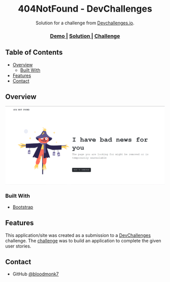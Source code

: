 <!-- Please update value in the {}  -->

<h1 align="center">404NotFound - DevChallenges</h1>

<div align="center">
   Solution for a challenge from  <a href="http://devchallenges.io" target="_blank">Devchallenges.io</a>.
</div>

<div align="center">
  <h3>
    <a href="https://bloodmonk7.github.io/404page/">
      Demo
    </a>
    <span> | </span>
    <a href="https://github.com/bloodmonk7/404page/">
      Solution
    </a>
    <span> | </span>
    <a href="https://devchallenges.io/challenges/wBunSb7FPrIepJZAg0sY">
      Challenge
    </a>
  </h3>
</div>

<!-- TABLE OF CONTENTS -->

## Table of Contents

- [Overview](#overview)
  - [Built With](#built-with)
- [Features](#features)
- [Contact](#contact)

<!-- OVERVIEW -->

## Overview

![screenshot](./asset/404web.png)

### Built With

<!-- This section should list any major frameworks that you built your project using. Here are a few examples.-->

- [Bootstrap](https://getbootstrap.com/)

## Features

<!-- List the features of your application or follow the template. Don't share the figma file here :) -->

This application/site was created as a submission to a [DevChallenges](https://devchallenges.io/challenges) challenge. The [challenge](https://devchallenges.io/challenges/wBunSb7FPrIepJZAg0sY) was to build an application to complete the given user stories.

## Contact
- GitHub [@bloodmonk7](https://github.com/bloodmonk7)

